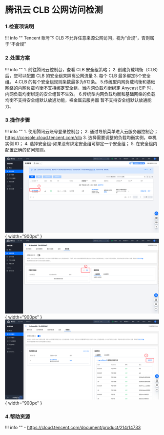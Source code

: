 # 腾讯云 CLB 公网访问检测

### 1.检查项说明
!!! info ""
    Tencent  账号下 CLB 不允许任意来源公网访问，视为“合规”，否则属于“不合规”

### 2.处置方案
!!! info ""
    1. 前往腾讯云控制台，查看 CLB 安全组策略；
    2. 创建负载均衡（CLB）后，您可以配置 CLB 的安全组来隔离公网流量
    3. 每个 CLB 最多绑定5个安全组。
    4.CLB 的每个安全组规则条数最多为512条。
    5.传统型内网负载均衡和基础网络的内网负载均衡不支持绑定安全组，当内网负载均衡绑定 Anycast EIP 时，内网负载均衡绑定的安全组暂不生效。
    6.传统型内网负载均衡和基础网络的负载均衡不支持安全组默认放通功能，裸金属云服务器 暂不支持安全组默认放通能力。


### 3.操作步骤
!!! info ""
    1. 使用腾讯云账号登录控制台；
    2. 通过导航菜单进入云服务器控制台；https://console.cloud.tencent.com/clb
    3. 选择需要调整的负载均衡实例，单机实例 ID；
    4. 选择安全组-如果没有绑定安全组可绑定一个安全组；
    5. 在安全组内配置正确的访问规则。

![处置方案-查看clb](../../img/suggest/tencent/clb-list.png){ width="900px" }
![处置方案-查看安全组](../../img/suggest/tencent/clb-security.png){ width="900px" }
![处置方案-编辑规则](../../img/suggest/tencent/clb-secruity-edit.png){ width="900px" }

### 4.帮助资源
!!! info ""
    - https://cloud.tencent.com/document/product/214/14733

    